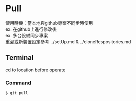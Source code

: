 # Pull
  
使用時機：當本地與github專案不同步時使用  
ex. 在github上進行修改後  
ex. 多台設備同步專案  
重灌或新裝置設定參考 ../setUp.md & ../cloneRespositories.md
  
## Terminal  
  
cd to location before operate
  
### Command
```
$ git pull
```